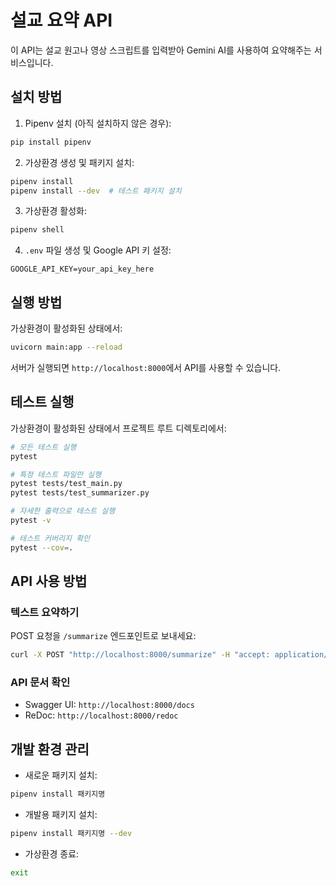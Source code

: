 # 설교 요약 API

이 API는 설교 원고나 영상 스크립트를 입력받아 Gemini AI를 사용하여 요약해주는 서비스입니다.

## 설치 방법

1. Pipenv 설치 (아직 설치하지 않은 경우):
```bash
pip install pipenv
```

2. 가상환경 생성 및 패키지 설치:
```bash
pipenv install
pipenv install --dev  # 테스트 패키지 설치
```

3. 가상환경 활성화:
```bash
pipenv shell
```

4. `.env` 파일 생성 및 Google API 키 설정:
```
GOOGLE_API_KEY=your_api_key_here
```

## 실행 방법

가상환경이 활성화된 상태에서:
```bash
uvicorn main:app --reload
```

서버가 실행되면 `http://localhost:8000`에서 API를 사용할 수 있습니다.

## 테스트 실행

가상환경이 활성화된 상태에서 프로젝트 루트 디렉토리에서:
```bash
# 모든 테스트 실행
pytest

# 특정 테스트 파일만 실행
pytest tests/test_main.py
pytest tests/test_summarizer.py

# 자세한 출력으로 테스트 실행
pytest -v

# 테스트 커버리지 확인
pytest --cov=.
```

## API 사용 방법

### 텍스트 요약하기

POST 요청을 `/summarize` 엔드포인트로 보내세요:

```bash
curl -X POST "http://localhost:8000/summarize" -H "accept: application/json" -H "Content-Type: multipart/form-data" -F "file=@your_script.txt"
```

### API 문서 확인

- Swagger UI: `http://localhost:8000/docs`
- ReDoc: `http://localhost:8000/redoc`

## 개발 환경 관리

- 새로운 패키지 설치:
```bash
pipenv install 패키지명
```

- 개발용 패키지 설치:
```bash
pipenv install 패키지명 --dev
```

- 가상환경 종료:
```bash
exit
``` 